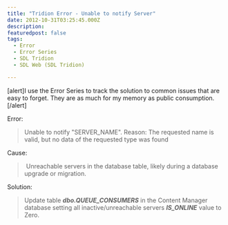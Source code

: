 ```yaml
---
title: "Tridion Error - Unable to notify Server"
date: 2012-10-31T03:25:45.000Z
description: 
featuredpost: false
tags: 
  - Error
  - Error Series
  - SDL Tridion
  - SDL Web (SDL Tridion)

---
```


\[alert\]I use the Error Series to track the solution to common issues that are easy to forget. They are as much for my memory as public consumption.\[/alert\]

Error:

> Unable to notify "SERVER\_NAME". Reason: The requested name is valid, but no data of the requested type was found

Cause:

>  Unreachable servers in the database table, likely during a database upgrade or migration.

Solution:

> Update table **_dbo.QUEUE\_CONSUMERS_** in the Content Manager database setting all inactive/unreachable servers **_IS\_ONLINE_** value to Zero.
